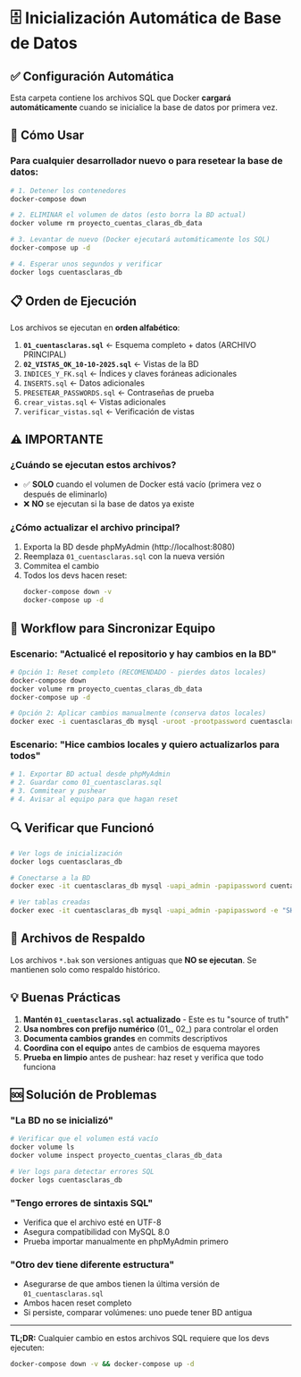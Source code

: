 # 🗄️ Inicialización Automática de Base de Datos

## ✅ Configuración Automática

Esta carpeta contiene los archivos SQL que Docker **cargará automáticamente** cuando se inicialice la base de datos por primera vez.

## 🚀 Cómo Usar

### Para cualquier desarrollador nuevo o para resetear la base de datos:

```bash
# 1. Detener los contenedores
docker-compose down

# 2. ELIMINAR el volumen de datos (esto borra la BD actual)
docker volume rm proyecto_cuentas_claras_db_data

# 3. Levantar de nuevo (Docker ejecutará automáticamente los SQL)
docker-compose up -d

# 4. Esperar unos segundos y verificar
docker logs cuentasclaras_db
```

## 📋 Orden de Ejecución

Los archivos se ejecutan en **orden alfabético**:

1. **`01_cuentasclaras.sql`** ← Esquema completo + datos (ARCHIVO PRINCIPAL)
2. **`02_VISTAS_OK_10-10-2025.sql`** ← Vistas de la BD
3. `INDICES_Y_FK.sql` ← Índices y claves foráneas adicionales
4. `INSERTS.sql` ← Datos adicionales
5. `PRESETEAR_PASSWORDS.sql` ← Contraseñas de prueba
6. `crear_vistas.sql` ← Vistas adicionales
7. `verificar_vistas.sql` ← Verificación de vistas

## ⚠️ IMPORTANTE

### ¿Cuándo se ejecutan estos archivos?

- ✅ **SOLO** cuando el volumen de Docker está vacío (primera vez o después de eliminarlo)
- ❌ **NO** se ejecutan si la base de datos ya existe

### ¿Cómo actualizar el archivo principal?

1. Exporta la BD desde phpMyAdmin (http://localhost:8080)
2. Reemplaza `01_cuentasclaras.sql` con la nueva versión
3. Commitea el cambio
4. Todos los devs hacen reset:
   ```bash
   docker-compose down -v
   docker-compose up -d
   ```

## 🔄 Workflow para Sincronizar Equipo

### Escenario: "Actualicé el repositorio y hay cambios en la BD"

```bash
# Opción 1: Reset completo (RECOMENDADO - pierdes datos locales)
docker-compose down
docker volume rm proyecto_cuentas_claras_db_data
docker-compose up -d

# Opción 2: Aplicar cambios manualmente (conserva datos locales)
docker exec -i cuentasclaras_db mysql -uroot -prootpassword cuentasclaras < 01_cuentasclaras.sql
```

### Escenario: "Hice cambios locales y quiero actualizarlos para todos"

```bash
# 1. Exportar BD actual desde phpMyAdmin
# 2. Guardar como 01_cuentasclaras.sql
# 3. Commitear y pushear
# 4. Avisar al equipo para que hagan reset
```

## 🔍 Verificar que Funcionó

```bash
# Ver logs de inicialización
docker logs cuentasclaras_db

# Conectarse a la BD
docker exec -it cuentasclaras_db mysql -uapi_admin -papipassword cuentasclaras

# Ver tablas creadas
docker exec -it cuentasclaras_db mysql -uapi_admin -papipassword -e "SHOW TABLES;" cuentasclaras
```

## 📁 Archivos de Respaldo

Los archivos `*.bak` son versiones antiguas que **NO se ejecutan**. Se mantienen solo como respaldo histórico.

## 💡 Buenas Prácticas

1. **Mantén `01_cuentasclaras.sql` actualizado** - Este es tu "source of truth"
2. **Usa nombres con prefijo numérico** (01_, 02_) para controlar el orden
3. **Documenta cambios grandes** en commits descriptivos
4. **Coordina con el equipo** antes de cambios de esquema mayores
5. **Prueba en limpio** antes de pushear: haz reset y verifica que todo funciona

## 🆘 Solución de Problemas

### "La BD no se inicializó"
```bash
# Verificar que el volumen está vacío
docker volume ls
docker volume inspect proyecto_cuentas_claras_db_data

# Ver logs para detectar errores SQL
docker logs cuentasclaras_db
```

### "Tengo errores de sintaxis SQL"
- Verifica que el archivo esté en UTF-8
- Asegura compatibilidad con MySQL 8.0
- Prueba importar manualmente en phpMyAdmin primero

### "Otro dev tiene diferente estructura"
- Asegurarse de que ambos tienen la última versión de `01_cuentasclaras.sql`
- Ambos hacen reset completo
- Si persiste, comparar volúmenes: uno puede tener BD antigua

---

**TL;DR:** Cualquier cambio en estos archivos SQL requiere que los devs ejecuten:
```bash
docker-compose down -v && docker-compose up -d
```
